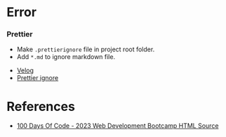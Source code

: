 # Error
### Prettier
- Make ```.prettierignore``` file in project root folder.
- Add ```*.md``` to ignore markdown file.
* [Velog](https://velog.io/@devyang97/VSCode-Extension-Prettier)
* [Prettier ignore](https://prettier.io/docs/en/ignore.html#range-ignore)

# References

- [100 Days Of Code - 2023 Web Development Bootcamp
    HTML Source](https://github.com/academind/100-days-of-web-development)